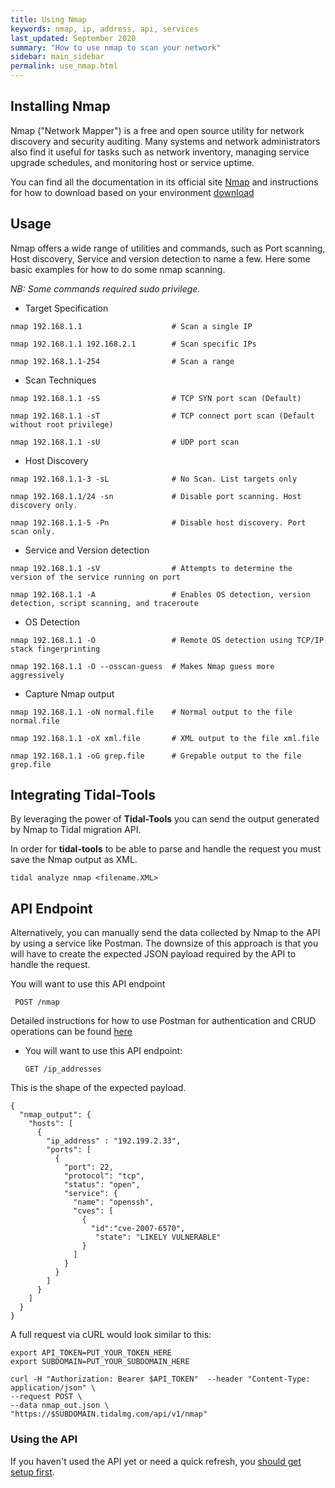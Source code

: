 ```yaml
---
title: Using Nmap
keywords: nmap, ip, address, api, services
last_updated: September 2020
summary: "How to use nmap to scan your network"
sidebar: main_sidebar
permalink: use_nmap.html
---
```


## Installing Nmap

Nmap ("Network Mapper") is a free and open source utility for network discovery and security auditing. Many systems and network administrators also find it useful for tasks such as network inventory, managing service upgrade schedules, and monitoring host or service uptime.

You can find all the documentation in its official site [Nmap](https://nmap.org/) and instructions for how to download based on your environment [download](https://nmap.org/download.html)

## Usage

Nmap offers a wide range of utilities and commands, such as Port scanning, Host discovery, Service and version detection to name a few. Here some basic examples for how to do some nmap scanning.

_NB: Some commands required sudo privilege._

- Target Specification

```
nmap 192.168.1.1                    # Scan a single IP

nmap 192.168.1.1 192.168.2.1        # Scan specific IPs

nmap 192.168.1.1-254                # Scan a range

```

- Scan Techniques

```
nmap 192.168.1.1 -sS                # TCP SYN port scan (Default)

nmap 192.168.1.1 -sT                # TCP connect port scan (Default without root privilege)

nmap 192.168.1.1 -sU                # UDP port scan

```

- Host Discovery

```
nmap 192.168.1.1-3 -sL              # No Scan. List targets only

nmap 192.168.1.1/24 -sn             # Disable port scanning. Host discovery only.

nmap 192.168.1.1-5 -Pn              # Disable host discovery. Port scan only.
```

- Service and Version detection

```
nmap 192.168.1.1 -sV                # Attempts to determine the version of the service running on port

nmap 192.168.1.1 -A                 # Enables OS detection, version detection, script scanning, and traceroute

```

- OS Detection

```
nmap 192.168.1.1 -O                 # Remote OS detection using TCP/IP stack fingerprinting

nmap 192.168.1.1 -O --osscan-guess  # Makes Nmap guess more aggressively

```

- Capture Nmap output

```
nmap 192.168.1.1 -oN normal.file    # Normal output to the file normal.file

nmap 192.168.1.1 -oX xml.file       # XML output to the file xml.file

nmap 192.168.1.1 -oG grep.file      # Grepable output to the file grep.file

```

## Integrating Tidal-Tools

By leveraging the power of **Tidal-Tools** you can send the output generated by Nmap to Tidal migration API.

In order for **tidal-tools** to be able to parse and handle the request you must save the Nmap output as XML.

```
tidal analyze nmap <filename.XML>
```

## API Endpoint

Alternatively, you can manually send the data collected by Nmap to the API by using a service like Postman. The downsize of this approach is that you will have to create the expected JSON payload required by the API to handle the request.

You will want to use this API endpoint

` POST /nmap`

Detailed instructions for how to use Postman for authentication and CRUD operations can be found [here]()

- You will want to use this API endpoint:

  `GET /ip_addresses`

This is the shape of the expected payload.

```
{
  "nmap_output": {
    "hosts": [
      {
        "ip_address" : "192.199.2.33",
        "ports": [
          {
            "port": 22,
            "protocol": "tcp",
            "status": "open",
            "service": {
              "name": "openssh",
              "cves": [
                {
                  "id":"cve-2007-6570",
                   "state": "LIKELY VULNERABLE"
                }
              ]
            }
          }
        ]
      }
    ]
  }
}
```

A full request via cURL would look similar to this:

```
export API_TOKEN=PUT_YOUR_TOKEN_HERE
export SUBDOMAIN=PUT_YOUR_SUBDOMAIN_HERE

curl -H "Authorization: Bearer $API_TOKEN"  --header "Content-Type: application/json" \
--request POST \
--data nmap_out.json \
"https://$SUBDOMAIN.tidalmg.com/api/v1/nmap"
```

### Using the API

If you haven't used the API yet or need a quick refresh, you [should get setup first](/api_getting_started.html).
